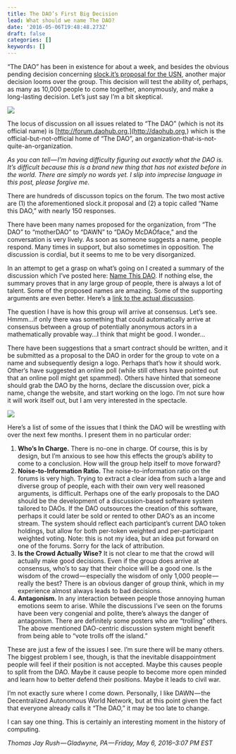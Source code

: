 ```yaml
---
title: The DAO’s First Big Decision
lead: What should we name The DAO?
date: '2016-05-06T19:48:48.273Z'
draft: false
categories: []
keywords: []
---
```


“The DAO” has been in existence for about a week, and besides the obvious pending decision concerning [slock.it’s proposal for the USN](http://download.slock.it/public/DAO/Proposal1.pdf), another major decision looms over the group. This decision will test the ability of, perhaps, as many as 10,000 people to come together, anonymously, and make a long-lasting decision. Let’s just say I’m a bit skeptical.

![](/blog/img/001-The-DAOs-First-Big-Decision-001.png)

The locus of discussion on all issues related to “The DAO” (which is not its official name) is [http://forum.daohub.org,](http://daohub.org,) which is the official-but-not-official home of “The DAO”, an organization-that-is-not-quite-an-organization.

_As you can tell — I’m having difficulty figuring out exactly what the DAO is. It’s difficult because this is a brand new thing that has not existed before in the world. There are simply no words yet. I slip into imprecise language in this post, please forgive me._

There are hundreds of discusson topics on the forum. The two most active are (1) the aforementioned slock.it proposal and (2) a topic called “Name this DAO,” with nearly 150 responses.

There have been many names proposed for the organization, from “The DAO” to “motherDAO” to “DAWN” to “DAOy McDAOface,” and the conversation is very lively. As soon as someone suggests a name, people respond. Many times in support, but also sometimes in opposition. The discussion is cordial, but it seems to me to be very disorganized.

In an attempt to get a grasp on what’s going on I created a summary of the discussion which I’ve posted here: [Name This DAO](http://ethrilleum.com/docs/Name_This_DAO_Summary.pdf). If nothing else, the summary proves that in any large group of people, there is always a lot of talent. Some of the proposed names are amazing. Some of the supporting arguments are even better. Here’s a [link to the actual discussion](https://forum.daohub.org/t/name-this-dao/58/1).

The question I have is how this group will arrive at consensus. Let’s see. Hmmm…if only there was something that could automatically arrive at consensus between a group of potentially anonymous actors in a mathematically provable way…I think that might be good. I wonder…

There have been suggestions that a smart contract should be written, and it be submitted as a proposal to the DAO in order for the group to vote on a name and subsequently design a logo. Perhaps that’s how it should work. Other‘s have suggested an online poll (while still others have pointed out that an online poll might get spammed). Others have hinted that someone should grab the DAO by the horns, declare the discussion over, pick a name, change the website, and start working on the logo. I’m not sure how it will work itself out, but I am very interested in the spectacle.

![](/blog/img/001-The-DAOs-First-Big-Decision-002.png)

Here’s a list of some of the issues that I think the DAO will be wrestling with over the next few months. I present them in no particular order:

1.  **Who’s In Charge.** There is no-one in charge. Of course, this is by design, but I’m anxious to see how this effects the group’s ability to come to a conclusion. How will the group help itself to move forward?
2.  **Noise-to-Information Ratio.** The noise-to-information ratio on the forums is very high. Trying to extract a clear idea from such a large and diverse group of people, each with their own very well reasoned arguments, is difficult. Perhaps one of the early proposals to the DAO should be the development of a discussion-based software system tailored to DAOs. If the DAO outsources the creation of this software, perhaps it could later be sold or rented to other DAO’s as an income stream. The system should reflect each participant’s current DAO token holdings, but allow for both per-token weighted and per-participant weighted voting. Note: this is not my idea, but an idea put forward on one of the forums. Sorry for the lack of attribution.
3.  **Is the Crowd Actually Wise?** It is not clear to me that the crowd will actually make good decisions. Even if the group does arrive at consensus, who’s to say that their choice will be a good one. Is the wisdom of the crowd — especially the wisdom of only 1,000 people — really the best? There is an obvious danger of group think, which in my experience almost always leads to bad decisions.
4.  **Antagonism.** In any interaction between people those annoying human emotions seem to arise. While the discussions I’ve seen on the forums have been very congenial and polite, there’s always the danger of antagonism. There are definitely some posters who are “trolling” others. The above mentioned DAO-centric discussion system might benefit from being able to “vote trolls off the island.”

These are just a few of the issues I see. I’m sure there will be many others. The biggest problem I see, though, is that the inevitable disappointment people will feel if their position is not accepted. Maybe this causes people to split from the DAO. Maybe it cause people to become more open minded and learn how to better defend their positions. Maybe it leads to civil war.

I’m not exactly sure where I come down. Personally, I like DAWN — the Decentralized Autonomous World Network, but at this point given the fact that everyone already calls it “The DAO,” it may be too late to change.

I can say one thing. This is certainly an interesting moment in the history of computing.

_Thomas Jay Rush — Gladwyne, PA — Friday, May 6, 2016–3:07 PM EST_
